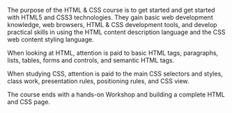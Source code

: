 The purpose of the HTML & CSS course is to get started and get started with HTML5 and CSS3 technologies. They gain basic web development knowledge, web browsers, HTML & CSS development tools, and develop practical skills in using the HTML content description language and the CSS web content styling language.

When looking at HTML, attention is paid to basic HTML tags, paragraphs, lists, tables, forms and controls, and semantic HTML tags.

When studying CSS, attention is paid to the main CSS selectors and styles, class work, presentation rules, positioning rules, and CSS view.

The course ends with a hands-on Workshop and building a complete HTML and CSS page.
